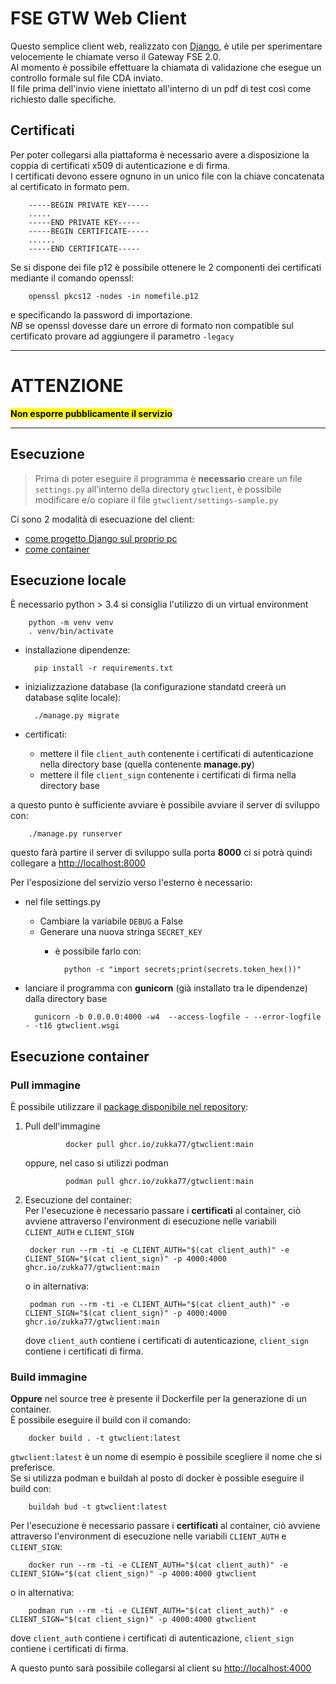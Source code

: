 # FSE GTW Web Client
Questo semplice client web, realizzato con [Django](https://www.djangoproject.com/), è utile per sperimentare velocemente le chiamate verso il Gateway FSE 2.0.  
Al momento è possibile effettuare la chiamata di validazione che esegue un controllo formale sul file CDA inviato.  
Il file prima dell'invio viene iniettato all'interno di un pdf di test così come richiesto dalle specifiche.  

## Certificati

Per poter collegarsi alla piattaforma è necessario avere a disposizione la coppia di certificati x509 di autenticazione e di firma.  
I certificati devono essere ognuno in un unico file con la chiave concatenata al certificato in formato pem.

        -----BEGIN PRIVATE KEY-----
        .....
        -----END PRIVATE KEY-----
        -----BEGIN CERTIFICATE-----
        ......
        -----END CERTIFICATE-----


Se si dispone dei file p12 è possibile ottenere le 2 componenti dei certificati mediante il comando openssl:

        openssl pkcs12 -nodes -in nomefile.p12

e specificando la password di importazione.  
*NB* se openssl dovesse dare un errore di formato non compatible sul certificato provare ad aggiungere il parametro `-legacy`

--- 

# ATTENZIONE

<mark>**Non esporre pubblicamente il servizio**</mark>

---

## Esecuzione

> Prima di poter eseguire il programma è **necessario** creare un file `settings.py` all'interno della directory `gtwclient`, è possibile modificare e/o copiare il file `gtwclient/settings-sample.py`  

Ci sono 2 modalità di esecuazione del client:
* [come progetto Django sul proprio pc](#esecuzione-locale)
* [come container](#esecuzione-container)
## Esecuzione locale

È necessario python > 3.4 
si consiglia l'utilizzo di un virtual environment

        python -m venv venv
        . venv/bin/activate

- installazione dipendenze:

        pip install -r requirements.txt

- inizializzazione database (la configurazione standatd creerà un database sqlite locale):

        ./manage.py migrate

- certificati:
  - mettere il file `client_auth` contenente i certificati di autenticazione nella directory base (quella contenente **manage.py**)
  - mettere il file `client_sign` contenente i certificati di firma nella directory base

a questo punto è sufficiente avviare è possibile avviare il server di sviluppo con:

        ./manage.py runserver

questo farà partire il server di sviluppo sulla porta **8000** ci si potrà quindi collegare a [http://localhost:8000](http://localhost:8000)

Per l'esposizione del servizio verso l'esterno è necessario:

- nel file settings.py
  - Cambiare la variabile `DEBUG` a False
  - Generare una nuova stringa `SECRET_KEY`
    - è possibile farlo con:
  
            python -c "import secrets;print(secrets.token_hex())"


- lanciare il programma con **gunicorn** (già installato tra le dipendenze) dalla directory base

        gunicorn -b 0.0.0.0:4000 -w4  --access-logfile - --error-logfile - -t16 gtwclient.wsgi


## Esecuzione container

### Pull immagine

È possibile utilizzare il [package disponibile nel repository](https://github.com/zukka77/gtwclient/pkgs/container/gtwclient):

1. Pull dell'immagine

                docker pull ghcr.io/zukka77/gtwclient:main

   oppure, nel caso si utilizzi podman

                podman pull ghcr.io/zukka77/gtwclient:main

2. Esecuzione del container:   
   Per l'esecuzione è necessario passare i **certificati** al container, ciò avviene attraverso l'environment di esecuzione nelle variabili `CLIENT_AUTH` e `CLIENT_SIGN`

        docker run --rm -ti -e CLIENT_AUTH="$(cat client_auth)" -e CLIENT_SIGN="$(cat client_sign)" -p 4000:4000 ghcr.io/zukka77/gtwclient:main

   o in alternativa:

        podman run --rm -ti -e CLIENT_AUTH="$(cat client_auth)" -e CLIENT_SIGN="$(cat client_sign)" -p 4000:4000 ghcr.io/zukka77/gtwclient:main

   dove `client_auth` contiene i certificati di autenticazione, `client_sign` contiene i certificati di firma.  


### Build immagine

**Oppure** nel source tree è presente il Dockerfile per la generazione di un container.  
È possibile eseguire il build con il comando:

        docker build . -t gtwclient:latest

`gtwclient:latest` è un nome di esempio è possibile scegliere il nome che si preferisce.  
Se si utilizza podman e buildah al posto di docker è possible eseguire il build con:

        buildah bud -t gtwclient:latest

Per l'esecuzione è necessario passare i **certificati** al container, ciò avviene attraverso l'environment di esecuzione nelle variabili `CLIENT_AUTH` e `CLIENT_SIGN`:

        docker run --rm -ti -e CLIENT_AUTH="$(cat client_auth)" -e CLIENT_SIGN="$(cat client_sign)" -p 4000:4000 gtwclient

o in alternativa:

        podman run --rm -ti -e CLIENT_AUTH="$(cat client_auth)" -e CLIENT_SIGN="$(cat client_sign)" -p 4000:4000 gtwclient

dove `client_auth` contiene i certificati di autenticazione, `client_sign` contiene i certificati di firma.  

A questo punto sarà possibile collegarsi al client su [http://localhost:4000](http://localhost:4000)
